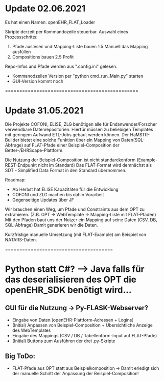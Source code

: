 # Update 02.06.2021
Es hat einen Namen: openEHR_FLAT_Loader

Skripte derzeit per Kommandozeile steuerbar.
Auswahl eines Prozessschritts: 
1. Pfade auslesen und Mapping-Liste bauen
1.5 Manuell das Mapping ausfüllen
2. Compositions bauen
2.5 Profit

Repo-Infos und Pfade werden aus ".config.ini" gelesen.

- Kommanodzeilen Version per "python cmd_run_Main.py" starten
- GUI-Version kommt noch

===============================================

# Update 31.05.2021

Die Projekte COFONI, ELISE, ZLG benötigen alle für Endanwender/Forscher verwendbare Datenrepositorien.
Hierfür müssen zu beliebigen Templates mit geringem Aufwand ETL-Jobs gebaut werden können.
Der HaMSTR-Builder bietet eine solche Funktion über ein Mapping von Daten(SQL-Abfrage) auf FLAT-Pfade einer Beispiel-Composition der Better-/EHRScape-Plattform.

Die Nutzung der Beispiel-Composition ist nicht standardkonform (Example-REST-Endpunkt nicht im Standard)
Das FLAT-Format wird demnächst als SDT - Simplified Data Format in den Standard übernommen.

Roadmap:
- Ab Herbst hat ELISE Kapazitäten für die Entwicklung
- COFONI und ZLG machen bis dahin Vorarbeit
- Gegenseitige Updates über JF

Wir brauchen einen Weg, um Pfade und Constraints aus dem OPT zu extrahieren. (Z.B. OPT -> WebTemplate -> Mapping-Liste mit FLAT-Pfaden)
Mit den Pfaden baut uns der Nutzer ein Mapping auf seine Daten (CSV, DB, SQL-Abfrage)
Damit generieren wir die Daten.

Kurzfristige manuelle Umsetzung (mit FLAT-Example) am Beispiel von NATARS-Daten.

======================================
# Python statt C#? --> Java falls für das deserialisieren des OPT die openEHR_SDK benötigt wird...

## GUI für die Nutzung -> Py-FLASK-Webserver?
- Eingabe von Daten (openEHR-Plattform-Adressen + Logins)
- (Initial) Anpassen von Beispiel-Composition + Übersichtliche Anzeige des WebTemplates
- Eingabe des Mappings (CSV / DB / Tabellenform-Input auf FLAT-Pfade)
- (Initial) Buttons zum Ausführen der drei .py-Skripte

## Big ToDo:
- FLAT-Pfade aus OPT statt aus Beispielkomposition -> Damit erledigt sich der manuelle Schritt der Anpassung der Beispiel-Composition!